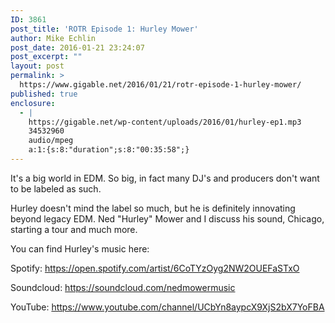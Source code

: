 ```yaml
---
ID: 3861
post_title: 'ROTR Episode 1: Hurley Mower'
author: Mike Echlin
post_date: 2016-01-21 23:24:07
post_excerpt: ""
layout: post
permalink: >
  https://www.gigable.net/2016/01/21/rotr-episode-1-hurley-mower/
published: true
enclosure:
  - |
    https://gigable.net/wp-content/uploads/2016/01/hurley-ep1.mp3
    34532960
    audio/mpeg
    a:1:{s:8:"duration";s:8:"00:35:58";}
---
```

It's a big world in EDM. So big, in fact many DJ's and producers don't want to be labeled as such.

Hurley doesn't mind the label so much, but he is definitely innovating beyond legacy EDM. Ned "Hurley" Mower and I discuss his sound, Chicago, starting a tour and much more.

You can find Hurley's music here:

Spotify: <a href="https://open.spotify.com/artist/6CoTYzOyg2NW2OUEFaSTxO" target="_blank">https://open.spotify.com/artist/6CoTYzOyg2NW2OUEFaSTxO</a>

Soundcloud: <a href="https://soundcloud.com/nedmowermusic" target="_blank">https://soundcloud.com/nedmowermusic</a>

YouTube: <a href="https://www.youtube.com/channel/UCbYn8aypcX9XjS2bX7YoFBA" target="_blank">https://www.youtube.com/channel/UCbYn8aypcX9XjS2bX7YoFBA</a>